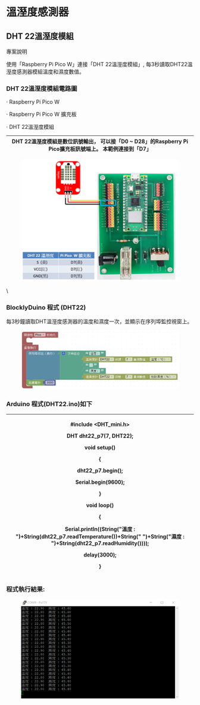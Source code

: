 # 溫溼度感測器

## DHT 22溫溼度模組 <a href="#hlk124525726" id="hlk124525726"></a>

專案說明

使用「Raspberry Pi Pico W」連接「DHT 22溫溼度模組」, 每3秒讀取DHT22溫溼度感測器模組溫度和濕度數值。

&#x20;

### DHT 22溫溼度模組電路圖

·        Raspberry Pi Pico W

·        Raspberry Pi Pico W 擴充板

·        DHT 22溫溼度模組



| DHT 22溫溼度模組是數位訊號輸出，  可以接「D0 \~ D28」的Raspberry Pi Pico擴充板訊號端上。  本範例連接到「D7」 |
| ------------------------------------------------------------------------- |

&#x20;

<figure><img src="../../.gitbook/assets/image.png" alt=""><figcaption></figcaption></figure>

&#x20;

\


### BlocklyDuino 程式 (DHT22)

每3秒鐘讀取DHT溫溼度感測器的溫度和濕度一次，並顯示在序列埠監控視窗上。&#x20;

<figure><img src="../../.gitbook/assets/image (1).png" alt=""><figcaption></figcaption></figure>

&#x20;

### &#x20;Arduino 程式(DHT22.ino)如下

| <p>#include &#x3C;DHT_mini.h></p><p> </p><p>DHT dht22_p7(7, DHT22);</p><p> </p><p>void setup()</p><p>{</p><p>  dht22_p7.begin();</p><p>  Serial.begin(9600);</p><p>}</p><p> </p><p>void loop()</p><p>{</p><p>  Serial.println((String("溫度 : ")+String(dht22_p7.readTemperature())+String("  ")+String("濕度 : ")+String(dht22_p7.readHumidity())));</p><p>  delay(3000);</p><p>}</p> |
| ---------------------------------------------------------------------------------------------------------------------------------------------------------------------------------------------------------------------------------------------------------------------------------------------------------------------------------------------------------------------------------- |

### &#x20;程式執行結果:&#x20;

<figure><img src="../../.gitbook/assets/image (2).png" alt=""><figcaption></figcaption></figure>
